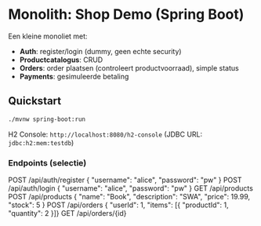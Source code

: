# Monolith: Shop Demo (Spring Boot)

Een kleine monoliet met:
- **Auth**: register/login (dummy, geen echte security)
- **Productcatalogus**: CRUD
- **Orders**: order plaatsen (controleert productvoorraad), simple status
- **Payments**: gesimuleerde betaling

## Quickstart

```bash
./mvnw spring-boot:run
```

H2 Console: `http://localhost:8080/h2-console` (JDBC URL: `jdbc:h2:mem:testdb`)

### Endpoints (selectie)
POST /api/auth/register { "username": "alice", "password": "pw" }
POST /api/auth/login { "username": "alice", "password": "pw" }
GET /api/products
POST /api/products { "name": "Book", "description": "SWA", "price": 19.99, "stock": 5 }
POST /api/orders { "userId": 1, "items": [{ "productId": 1, "quantity": 2 }]}
GET /api/orders/{id}
